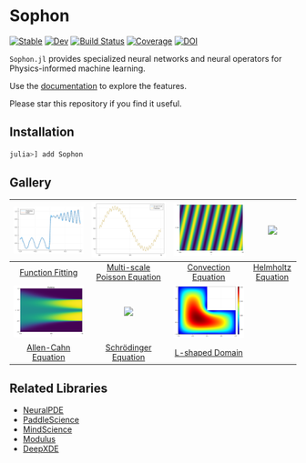 # Sophon

[![Stable](https://img.shields.io/badge/docs-stable-blue.svg)](https://yichengdwu.github.io/Sophon.jl/stable/)
[![Dev](https://img.shields.io/badge/docs-dev-blue.svg)](https://yichengdwu.github.io/Sophon.jl/dev/)
[![Build Status](https://github.com/YichengDWu/Sophon.jl/actions/workflows/CI.yml/badge.svg?branch=main)](https://github.com/YichengDWu/Sophon.jl/actions/workflows/CI.yml?query=branch%3Amain)
[![Coverage](https://codecov.io/gh/YichengDWu/Sophon.jl/branch/main/graph/badge.svg)](https://codecov.io/gh/YichengDWu/Sophon.jl)
[![DOI](https://zenodo.org/badge/521846679.svg)](https://zenodo.org/badge/latestdoi/521846679)

`Sophon.jl` provides specialized neural networks and neural operators for Physics-informed machine learning. 

Use the [documentation](https://yichengdwu.github.io/Sophon.jl/dev/) to explore the features.

Please star this repository if you find it useful.

## Installation

```julia
julia>] add Sophon
```
## Gallery
| ![](assets/functionfitting.svg)     | ![](assets/poisson.png)                 | ![](assets/convection.png)                | ![](assets/examples/TaylorGreenVortex2D.png)                |
|:---------------------------------------:|:-------------------------------------------------------------:|:------------------------------------------------------------:|:-----------------------------------------------------------:|
| [Function Fitting](https://yichengdwu.github.io/Sophon.jl/dev/tutorials/discontinuous/) | [Multi-scale Poisson Equation](https://yichengdwu.github.io/Sophon.jl/dev/tutorials/poisson/) | [Convection Equation](https://yichengdwu.github.io/Sophon.jl/dev/tutorials/convection/) | [Helmholtz Equation](examples/TaylorGreenVortex2D.jl) |
| ![](assets/allen.png)     | ![](assets/Schrödinger.png)                 | ![](assets/Lshape.png)                |              |
| [Allen-Cahn Equation](https://yichengdwu.github.io/Sophon.jl/dev/tutorials/allen_cahn/) | [Schrödinger Equation](https://yichengdwu.github.io/Sophon.jl/dev/tutorials/Schr%C3%B6dingerEquation/) | [L-shaped Domain](https://yichengdwu.github.io/Sophon.jl/dev/tutorials/L_shape/) |  |
## Related Libraries

- [NeuralPDE](https://github.com/SciML/NeuralPDE.jl)
- [PaddleScience](https://github.com/PaddlePaddle/PaddleScience)
- [MindScience](https://gitee.com/mindspore/mindscience)
- [Modulus](https://docs.nvidia.com/deeplearning/modulus/index.html#)
- [DeepXDE](https://deepxde.readthedocs.io/en/latest/index.html#)
